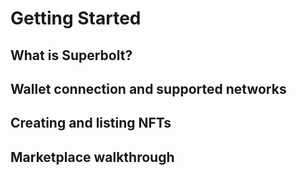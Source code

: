# Getting Started

## What is Superbolt?

## Wallet connection and supported networks

## Creating and listing NFTs

## Marketplace walkthrough
